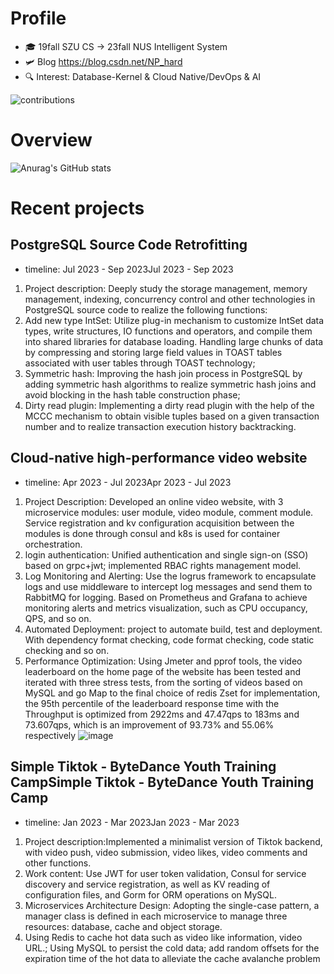 # Profile
* 🎓 19fall SZU CS -> 23fall NUS Intelligent System
* 🛩️ Blog https://blog.csdn.net/NP_hard
* 🔍 Interest: Database-Kernel & Cloud Native/DevOps & AI 


![contributions](https://user-images.githubusercontent.com/65102150/217880077-9387f79c-1c7b-4227-bcce-a794c0ed192b.svg)

# Overview
![Anurag's GitHub stats](https://github-readme-stats-git-masterrstaa-rickstaa.vercel.app/api?username=David-deng-yeah&show_icons=true&theme=radical)

# Recent projects

## PostgreSQL Source Code Retrofitting
* timeline: Jul 2023 - Sep 2023Jul 2023 - Sep 2023
1. Project description: Deeply study the storage management, memory management, indexing, concurrency control and other technologies in PostgreSQL source code to realize the following functions:
2. Add new type IntSet: Utilize plug-in mechanism to customize IntSet data types, write structures, IO functions and operators, and compile them into shared libraries for database loading. Handling large chunks of data by compressing and storing large field values in TOAST tables associated with user tables through TOAST technology;
3. Symmetric hash: Improving the hash join process in PostgreSQL by adding symmetric hash algorithms to realize symmetric hash joins and avoid blocking in the hash table construction phase;
4. Dirty read plugin: Implementing a dirty read plugin with the help of the MCCC mechanism to obtain visible tuples based on a given transaction number and to realize transaction execution history backtracking.

## Cloud-native high-performance video website 
* timeline: Apr 2023 - Jul 2023Apr 2023 - Jul 2023
1. Project Description: Developed an online video website, with 3 microservice modules: user module, video module, comment module. Service registration and kv configuration acquisition between the modules is done through consul and k8s is used for container orchestration.
2. login authentication: Unified authentication and single sign-on (SSO) based on grpc+jwt; implemented RBAC rights management model.
3. Log Monitoring and Alerting: Use the logrus framework to encapsulate logs and use middleware to intercept log messages and send them to RabbitMQ for logging. Based on Prometheus and Grafana to achieve monitoring alerts and metrics visualization, such as CPU occupancy, QPS, and so on.
4. Automated Deployment: project to automate build, test and deployment. With dependency format checking, code format checking, code static checking and so on.
5. Performance Optimization: Using Jmeter and pprof tools, the video leaderboard on the home page of the website has been tested and iterated with three stress tests, from the sorting of videos based on MySQL and go Map to the final choice of redis Zset for implementation, the 95th percentile of the leaderboard response time with the Throughput is optimized from 2922ms and 47.47qps to 183ms and 73.607qps, which is an improvement of 93.73% and 55.06% respectively
![image](https://github.com/David-deng-yeah/David-deng-yeah/assets/65102150/f47d6a8f-c4d9-479c-b9fc-acab6a72d186)

## Simple Tiktok - ByteDance Youth Training CampSimple Tiktok - ByteDance Youth Training Camp
* timeline: Jan 2023 - Mar 2023Jan 2023 - Mar 2023
1. Project description:Implemented a minimalist version of Tiktok backend, with video push, video submission, video likes, video comments and other functions.
2. Work content: Use JWT for user token validation, Consul for service discovery and service registration, as well as KV reading of configuration files, and Gorm for ORM operations on MySQL.
3. Microservices Architecture Design: Adopting the single-case pattern, a manager class is defined in each microservice to manage three resources: database, cache and object storage.
4. Using Redis to cache hot data such as video like information, video URL.; Using MySQL to persist the cold data; add random offsets for the expiration time of the hot data to alleviate the cache avalanche problem
